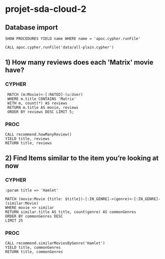 # projet-sda-cloud-2

## Database import
    SHOW PROCEDURES YIELD name WHERE name = 'apoc.cypher.runFile'

    CALL apoc.cypher.runFile('data/all-plain.cypher')

## 1) How many reviews does each 'Matrix' movie have?
### CYPHER
     MATCH (m:Movie)<-[:RATED]-(u:User)
     WHERE m.title CONTAINS 'Matrix'
     WITH m, count(*) AS reviews
     RETURN m.title AS movie, reviews
     ORDER BY reviews DESC LIMIT 5;
### PROC 
    CALL recommend.howManyReview()
    YIELD title, reviews
    RETURN title, reviews

## 2) Find Items similar to the item you’re looking at now
### CYPHER
    :param title => 'Hamlet'

    MATCH (movie:Movie {title: $title})-[:IN_GENRE]->(genre)<-[:IN_GENRE]-(similar:Movie)
    WHERE movie <> similar
    RETURN similar.title AS title, count(genre) AS commonGenres
    ORDER BY commonGenres DESC
    LIMIT 25

### PROC 
    CALL recommend.similarMoviesByGenre('Hamlet')
    YIELD title, commonGenres
    RETURN title, commonGenres

